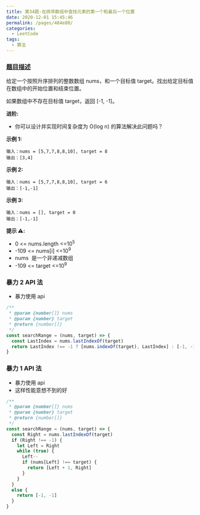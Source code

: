 ```yaml
---
title: 第34题-在排序数组中查找元素的第一个和最后一个位置
date: 2020-12-01 15:45:46
permalink: /pages/484e80/
categories:
  - LeetCode
tags:
  - 算法
---
```


### [题目描述](https://leetcode-cn.com/problems/find-first-and-last-position-of-element-in-sorted-array/)

给定一个按照升序排列的整数数组 <span class="span-shadow">nums</span>，和一个目标值 <span class="span-shadow">target</span>。找出给定目标值在数组中的开始位置和结束位置。

如果数组中不存在目标值 <span class="span-shadow">target</span>，返回 <span class="span-shadow">[-1, -1]</span>。

**进阶:**

- 你可以设计并实现时间复杂度为 <span class="span-shadow">O(log n)</span> 的算法解决此问题吗？

**示例 1:**

```
输入：nums = [5,7,7,8,8,10], target = 8
输出：[3,4]
```

<!-- more -->

**示例 2:**

```
输入：nums = [5,7,7,8,8,10], target = 6
输出：[-1,-1]
```

**示例 3:**

```
输入：nums = [], target = 0
输出：[-1,-1]
```

**提示 ⚠️:**

- <span class="span-shadow">0 <= nums.length <=10<sup>5</sup></span>
- <span class="span-shadow">-109 <= nums[i] <=10<sup>9</sup></span>
- <span class="span-shadow">nums</span>  是一个非递减数组
- <span class="span-shadow">-109 <= target <=10<sup>9</sup></span>

### 暴力 2 API 法

- 暴力使用 api

```JavaScript
/**
 * @param {number[]} nums
 * @param {number} target
 * @return {number[]}
 */
const searchRange = (nums, target) => {
  const LastIndex = nums.lastIndexOf(target)
  return LastIndex !== -1 ? [nums.indexOf(target), LastIndex] : [-1, -1]
}
```

### 暴力 1 API 法

- 暴力使用 api
- 这样性能意想不到的好

```JavaScript
/**
 * @param {number[]} nums
 * @param {number} target
 * @return {number[]}
 */
const searchRange = (nums, target) => {
  const Right = nums.lastIndexOf(target)
  if (Right !== -1) {
    let Left = Right
    while (true) {
      Left--
      if (nums[Left] !== target) {
        return [Left + 1, Right]
      }
    }
  }
  else {
    return [-1, -1]
  }
}
```
